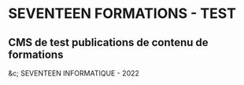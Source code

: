 # SEVENTEEN FORMATIONS - TEST
## CMS de test publications de contenu de formations


&c; SEVENTEEN INFORMATIQUE - 2022

